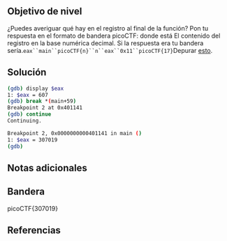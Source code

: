 ## Objetivo de nivel
¿Puedes averiguar qué hay en el registro al final de la función? Pon tu respuesta en el formato de bandera picoCTF: donde está El contenido del registro en la base numérica decimal. Si la respuesta era tu bandera sería.`eax``main``picoCTF{n}``n``eax``0x11``picoCTF{17}`Depurar [esto](https://artifacts.picoctf.net/c/520/debugger0_b).

## Solución
```bash
(gdb) display $eax
1: $eax = 607
(gdb) break *(main+59)
Breakpoint 2 at 0x401141
(gdb) continue
Continuing.

Breakpoint 2, 0x0000000000401141 in main ()
1: $eax = 307019
(gdb) 
```

## Notas adicionales


## Bandera
picoCTF{307019}

## Referencias


